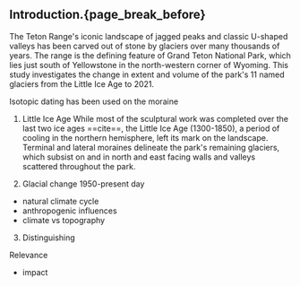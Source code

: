 ## Introduction.{page_break_before}

The Teton Range's iconic landscape of jagged peaks and classic U-shaped valleys has been carved out of stone by glaciers over many thousands of years. The range is the defining feature of Grand Teton National Park, which lies just south of Yellowstone in the north-western corner of Wyoming. This study investigates the change in extent and volume of the park's 11 named glaciers from the Little Ice Age to 2021. 

Isotopic dating has been used on the moraine 
1. Little Ice Age
While most of the sculptural work was completed over the last two ice ages ==cite==, the Little Ice Age (1300-1850), a period of cooling in the northern hemisphere, left its mark on the landscape. 
Terminal and lateral moraines delineate the park's remaining glaciers, which subsist on and in north and east facing walls and valleys scattered throughout the park.

2. Glacial change 1950-present day
- natural climate cycle
- anthropogenic influences
- climate vs topography

3. Distinguishing 

Relevance
- impact